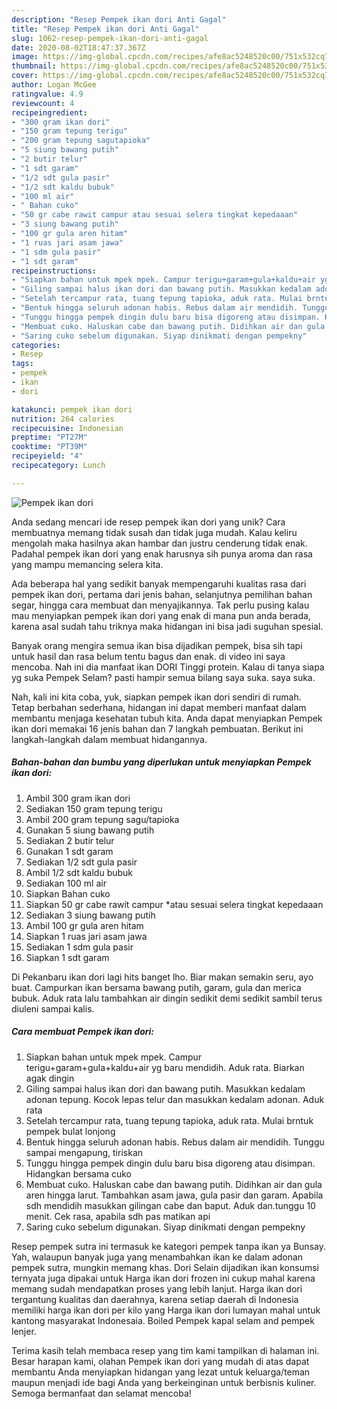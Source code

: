 ```yaml
---
description: "Resep Pempek ikan dori Anti Gagal"
title: "Resep Pempek ikan dori Anti Gagal"
slug: 1062-resep-pempek-ikan-dori-anti-gagal
date: 2020-08-02T18:47:37.367Z
image: https://img-global.cpcdn.com/recipes/afe8ac5248520c00/751x532cq70/pempek-ikan-dori-foto-resep-utama.jpg
thumbnail: https://img-global.cpcdn.com/recipes/afe8ac5248520c00/751x532cq70/pempek-ikan-dori-foto-resep-utama.jpg
cover: https://img-global.cpcdn.com/recipes/afe8ac5248520c00/751x532cq70/pempek-ikan-dori-foto-resep-utama.jpg
author: Logan McGee
ratingvalue: 4.9
reviewcount: 4
recipeingredient:
- "300 gram ikan dori"
- "150 gram tepung terigu"
- "200 gram tepung sagutapioka"
- "5 siung bawang putih"
- "2 butir telur"
- "1 sdt garam"
- "1/2 sdt gula pasir"
- "1/2 sdt kaldu bubuk"
- "100 ml air"
- " Bahan cuko"
- "50 gr cabe rawit campur atau sesuai selera tingkat kepedaaan"
- "3 siung bawang putih"
- "100 gr gula aren hitam"
- "1 ruas jari asam jawa"
- "1 sdm gula pasir"
- "1 sdt garam"
recipeinstructions:
- "Siapkan bahan untuk mpek mpek. Campur terigu+garam+gula+kaldu+air yg baru mendidih. Aduk rata. Biarkan agak dingin"
- "Giling sampai halus ikan dori dan bawang putih. Masukkan kedalam adonan tepung. Kocok lepas telur dan masukkan kedalam adonan. Aduk rata"
- "Setelah tercampur rata, tuang tepung tapioka, aduk rata. Mulai brntuk pempek bulat lonjong"
- "Bentuk hingga seluruh adonan habis. Rebus dalam air mendidih. Tunggu sampai mengapung, tiriskan"
- "Tunggu hingga pempek dingin dulu baru bisa digoreng atau disimpan. Hidangkan bersama cuko"
- "Membuat cuko. Haluskan cabe dan bawang putih. Didihkan air dan gula aren hingga larut. Tambahkan asam jawa, gula pasir dan garam. Apabila sdh mendidih masukkan gilingan cabe dan baput. Aduk dan.tunggu 10 menit. Cek rasa, apabila sdh pas matikan api"
- "Saring cuko sebelum digunakan. Siyap dinikmati dengan pempekny"
categories:
- Resep
tags:
- pempek
- ikan
- dori

katakunci: pempek ikan dori 
nutrition: 264 calories
recipecuisine: Indonesian
preptime: "PT27M"
cooktime: "PT39M"
recipeyield: "4"
recipecategory: Lunch

---
```



![Pempek ikan dori](https://img-global.cpcdn.com/recipes/afe8ac5248520c00/751x532cq70/pempek-ikan-dori-foto-resep-utama.jpg)

Anda sedang mencari ide resep pempek ikan dori yang unik? Cara membuatnya memang tidak susah dan tidak juga mudah. Kalau keliru mengolah maka hasilnya akan hambar dan justru cenderung tidak enak. Padahal pempek ikan dori yang enak harusnya sih punya aroma dan rasa yang mampu memancing selera kita.

Ada beberapa hal yang sedikit banyak mempengaruhi kualitas rasa dari pempek ikan dori, pertama dari jenis bahan, selanjutnya pemilihan bahan segar, hingga cara membuat dan menyajikannya. Tak perlu pusing kalau mau menyiapkan pempek ikan dori yang enak di mana pun anda berada, karena asal sudah tahu triknya maka hidangan ini bisa jadi suguhan spesial.

Banyak orang mengira semua ikan bisa dijadikan pempek, bisa sih tapi untuk hasil dan rasa belum tentu bagus dan enak. di video ini saya mencoba. Nah ini dia manfaat ikan DORI Tinggi protein. Kalau di tanya siapa yg suka Pempek Selam? pasti hampir semua bilang saya suka. saya suka.


Nah, kali ini kita coba, yuk, siapkan pempek ikan dori sendiri di rumah. Tetap berbahan sederhana, hidangan ini dapat memberi manfaat dalam membantu menjaga kesehatan tubuh kita. Anda dapat menyiapkan Pempek ikan dori memakai 16 jenis bahan dan 7 langkah pembuatan. Berikut ini langkah-langkah dalam membuat hidangannya.

<!--inarticleads1-->

##### Bahan-bahan dan bumbu yang diperlukan untuk menyiapkan Pempek ikan dori:

1. Ambil 300 gram ikan dori
1. Sediakan 150 gram tepung terigu
1. Ambil 200 gram tepung sagu/tapioka
1. Gunakan 5 siung bawang putih
1. Sediakan 2 butir telur
1. Gunakan 1 sdt garam
1. Sediakan 1/2 sdt gula pasir
1. Ambil 1/2 sdt kaldu bubuk
1. Sediakan 100 ml air
1. Siapkan  Bahan cuko
1. Siapkan 50 gr cabe rawit campur *atau sesuai selera tingkat kepedaaan
1. Sediakan 3 siung bawang putih
1. Ambil 100 gr gula aren hitam
1. Siapkan 1 ruas jari asam jawa
1. Sediakan 1 sdm gula pasir
1. Siapkan 1 sdt garam


Di Pekanbaru ikan dori lagi hits banget lho. Biar makan semakin seru, ayo buat. Campurkan ikan bersama bawang putih, garam, gula dan merica bubuk. Aduk rata lalu tambahkan air dingin sedikit demi sedikit sambil terus diuleni sampai kalis. 

<!--inarticleads2-->

##### Cara membuat Pempek ikan dori:

1. Siapkan bahan untuk mpek mpek. Campur terigu+garam+gula+kaldu+air yg baru mendidih. Aduk rata. Biarkan agak dingin
1. Giling sampai halus ikan dori dan bawang putih. Masukkan kedalam adonan tepung. Kocok lepas telur dan masukkan kedalam adonan. Aduk rata
1. Setelah tercampur rata, tuang tepung tapioka, aduk rata. Mulai brntuk pempek bulat lonjong
1. Bentuk hingga seluruh adonan habis. Rebus dalam air mendidih. Tunggu sampai mengapung, tiriskan
1. Tunggu hingga pempek dingin dulu baru bisa digoreng atau disimpan. Hidangkan bersama cuko
1. Membuat cuko. Haluskan cabe dan bawang putih. Didihkan air dan gula aren hingga larut. Tambahkan asam jawa, gula pasir dan garam. Apabila sdh mendidih masukkan gilingan cabe dan baput. Aduk dan.tunggu 10 menit. Cek rasa, apabila sdh pas matikan api
1. Saring cuko sebelum digunakan. Siyap dinikmati dengan pempekny


Resep pempek sutra ini termasuk ke kategori pempek tanpa ikan ya Bunsay. Yah, walaupun banyak juga yang menambahkan ikan ke dalam adonan pempek sutra, mungkin memang khas. Dori Selain dijadikan ikan konsumsi ternyata juga dipakai untuk Harga ikan dori frozen ini cukup mahal karena memang sudah mendapatkan proses yang lebih lanjut. Harga ikan dori tergantung kualitas dan daerahnya, karena setiap daerah di Indonesia memiliki harga ikan dori per kilo yang Harga ikan dori lumayan mahal untuk kantong masyarakat Indonesaia. Boiled Pempek kapal selam and pempek lenjer. 

Terima kasih telah membaca resep yang tim kami tampilkan di halaman ini. Besar harapan kami, olahan Pempek ikan dori yang mudah di atas dapat membantu Anda menyiapkan hidangan yang lezat untuk keluarga/teman maupun menjadi ide bagi Anda yang berkeinginan untuk berbisnis kuliner. Semoga bermanfaat dan selamat mencoba!
